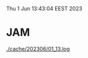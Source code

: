 Thu  1 Jun 13:43:04 EEST 2023
# JAM
<a href='./cache/202306/01_13.log'>./cache/202306/01_13.log</a>
